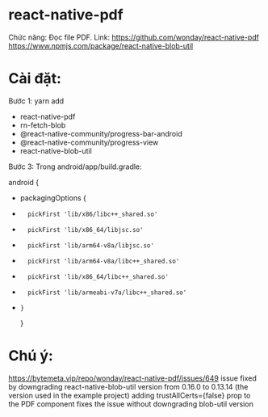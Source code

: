 # react-native-pdf

Chức năng: Đọc file PDF.
Link: https://github.com/wonday/react-native-pdf
https://www.npmjs.com/package/react-native-blob-util


# Cài đặt:

Bước 1: yarn add 
+ react-native-pdf 
+ rn-fetch-blob
+ @react-native-community/progress-bar-android 
+ @react-native-community/progress-view
+ react-native-blob-util

Bước 3: Trong android/app/build.gradle:

android {
+    packagingOptions {
+       pickFirst 'lib/x86/libc++_shared.so'
+       pickFirst 'lib/x86_64/libjsc.so'
+       pickFirst 'lib/arm64-v8a/libjsc.so'
+       pickFirst 'lib/arm64-v8a/libc++_shared.so'
+       pickFirst 'lib/x86_64/libc++_shared.so'
+       pickFirst 'lib/armeabi-v7a/libc++_shared.so'
+     }
   }

# Chú ý:
https://bytemeta.vip/repo/wonday/react-native-pdf/issues/649
issue fixed by downgrading react-native-blob-util version from 0.16.0 to 0.13.14 (the version used in the example project) adding trustAllCerts={false} prop to the PDF component fixes the issue without downgrading blob-util version
